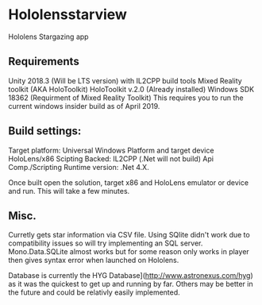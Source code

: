 # Hololensstarview
Hololens Stargazing app


## Requirements
Unity 2018.3 (Will be LTS version) with IL2CPP build tools
Mixed Reality toolkit (AKA HoloToolkit) HoloToolkit v.2.0 (Already installed)
Windows SDK 18362 (Requirment of Mixed Reality Toolkit) This requires you to run the current windows insider build as of April 2019. 

## Build settings: 
Target platform: Universal Windows Platform and target device HoloLens/x86
Scipting Backed: IL2CPP (.Net will not build)
Api Comp./Scripting Runtime version: .Net 4.X.

Once built open the solution, target x86 and HoloLens emulator or device and run. This will take a few minutes.



## Misc.
Curretly gets star information via CSV file. 
Using SQlite didn't work due to compatibility issues so will try implementing an SQL server.
Mono.Data.SQLite almost works but for some reason only works in player then gives syntax error when launched on Hololens.

Database is currently the HYG Database](http://www.astronexus.com/hyg)  as it was the quickest to get up and running by far. 
Others may be better in the future and could be relativly easily implemented.

